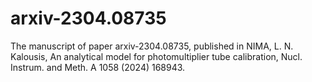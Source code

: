 # arxiv-2304.08735
The manuscript of paper arxiv-2304.08735, published in NIMA, L. N. Kalousis, An analytical model for photomultiplier tube calibration, 
Nucl. Instrum. and Meth. A 1058 (2024) 168943.
